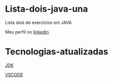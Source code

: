 # Lista-dois-java-una
Lista dois de exercícios em JAVA


Meu perfil no [linkedin](https://www.linkedin.com/in/kayque-dos-santos-almeida?trk=comtact-info).

# Tecnologias-atualizadas
[JDK](https://www.oracle.com/java/technologies/javase/jdk17-archive-downloads.html)

[VSCODE](https://code.visualstudio.com/download)
